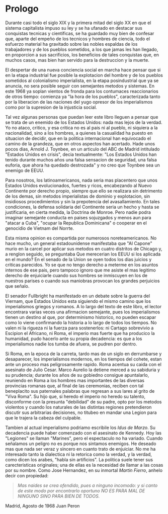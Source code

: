 # Prologo

Durante casi todo el siglo XIX y la primera mitad del siglo XX en que el sistema capitalista impuso su ley y se
ha ufanado en destacar sus conquistas tecnicas y cientificas, se ha guardado muy bien de confesar que, 
aparte del empeño de los tecnicos y hombres de ciencia, todo el esfuerzo material ha gravitado sobre las 
nobles espaldas de los trabajadores y de los pueblos sometidos, a los que jamas les han llegado, 
en proporcion a sus sacrificios, los beneficios de tales conquistas que, en muchos casos, mas bien han
servido para la destruccion y la muerte.

El despertar de una nueva conciencia social en marcha hace pensar que si en la etapa industrial fue posible
la explotacion del hombre y de los pueblos sometidos al colonialismo imperialista, en la etapa posindustrial
que ya se anuncia, no sera posible seguir con semejantes metodos y sistemas.
En este 1968 ya soplan vientos de fronda para los contumaces reaccionarios de otros tiempo: comienza ya 
"la hora de los pueblos", caracterizada tanto por la liberacion de las naciones del yugo opresor de los
imperialismos como por la supresion de la injusticia social.

Tal vez algunas personas que puedan leer este libro lleguen a pensar que se trata de un enemido de los
Estados Unidos: nada mas lejos de la verdad. Yo no ataco, critico, y esa critica no es al pais ni al pueblo,
ni siquiera a la nacionalidad, sino a los hombres, a quienes la casualidad ha puesto en situacion de decidir,
que en la politica internacional han equivocado el camino de la grandeza, que en otros aspectos han acertado.
Hade unos pocos dias, Arnold J. Toynbee, en un articulo del ABC de Madrid intitulado "Estados Unidos en crisis",
decia textualmente: "Los Estados Unidos han tenido durante muchos años una falsa sensacion de seguridad, una
falsa euforia, que ahora ha quedado destrozada" y no creo que Toynbee sea un enemigo de EEUU.

Para nosotros, los latinoamericanos, nada seria mas placentero que unos Estados Unidos evolucionados, fuertes y
ricos, encabezando al Nuevo Continente por derecho propio, siempre que ello se realizara sin detrimento de los demas,
sin metodos imperialistas de dominio y explotacion, sin insidiosos procedimientos y sin la prepotencia del 
avasallamiento.
En tales condiciones, la defensa solidaria del Continente seria un hecho y hasta se justificaria, en cierta
medida, la Doctrina de Monroe.
Pero nadie podra imaginar semejante conducta en paises sojuzgados y menos aun para "atacar a Cuba", "ocupar
la Republica Dominicana" o cooperar en el genocidio de Vietnam del Norrte.

Esta misma opinion es compartida por numerosos noreteamericanos. 
No hace mucho, un general estadounidense manifestaba que "Al Capone" murio en la carcel por aplicar sus metodos
en cuatro distritos de Chicago y, a renglon seguido, se preguntaba Que merecerian los EEUU si los aplicada en el mundo?
En el senado de la Union se oyen todos los dias juicios y criticas parecidos.
Yo se que no tengo derecho a meterme en los asuntos internos de ese pais, pero tampoco ignoro que me asiste
el mas legitimo derecho de enjuiciarle cuando sus hombres se inmiscuyen en los de nuestros parises o cuando
sus maniobras provocan los grandes perjuicios que señalo.

El senador Fullbright ha manifestado en un debate sobre la guerra del Viernam, que Estados Unidos esta 
siguiendo el mismo camino que los imperialismos griegos y romanos.
A lo largo del texto de este libro, el lector encontrara varias veces una afirmacion semejante, pues los
imperialismos tienen un destino al que, por determinismo historico, no pueden escapar como lo viene
confirmando la historia a lo largo de todos los tiempos.
No valen ni la rigueza ni la fuerza para sostenerlos: ni Cartago sobrevivio a Escipion el Africano, ni Roma,
el imperio mas fuerte que ha producico la humanidad, pudo hacerlo ante su propia decadencia: es que a los
imperialismos nadie los tumba de afuera, se pudren por dentro.

Si Roma, en la epoca de la carreta, tardo mas de un siglo en derrumbarse y desaparecer, los imperialismos
modernos, en los tiempos del cohete, estan ante un proceso mas peligrosamente rapido.
Roma acentua su caida con el asesinato de Julio Cesar.
Marco Aurelio la detiene merced a su sabiduria y su prudencia; 
durante los años de su gobiedno consigue apuntalarlo, reuniendo en Roma a los hombres mas importantes de 
las diversas provincias romanas que, al final de las ceremonias, reciben con tal beneplacito sus 
paternales palabras que regresan a sus lares al grito de "Viva Roma".
Su hijo que, si heredo el imperio no heredo su talento, disconforme con la presunta "debilidad" de su padre,
opto por los metodos violentos y cuando los naturales de las distintas regiones pretendieron discutir sus
arbitrarias decisiones, no titubeo en mandar una Legion para que le trajera la cabeza del culpable.

Tambien al actual imperialismo podriamo escribile los _Idus de Marzo_.
Su decadencia puede haber comenzado con el asesinato de Kennedy.
Hoy las "Legiones" se llaman "Marines", pero el espectaculo no ha variado.
Cuando señalamos un peligro no es porque nos sintamos enemigos.
He deseado mas que nada ser veraz y sincero en cuanto trato de enjuiciar.
No me ha interesado tanto la dialectica ni la retorica como la verdad, y la verdad, como dicen los arabes,
"habla sin artificios".
La politica suele tener sus carecteristicas originales; 
una de ellas es la necesidad de llamar a las cosas por su nombre.
Como Jose Hernandez, en su inmortal _Martin Fierro_, anhelo decir con propiedad:

> _Mas naides se crea ofendido,_
> _pues a ninguno incomodo:_
> _y si canto de este modo_
> _por encontrarlo oportuno_
> _NO ES PARA MAL DE NINGUNO_
> _SINO PARA BIEN DE TODOS._

Madrid, Agosto de 1968
Juan Peron
